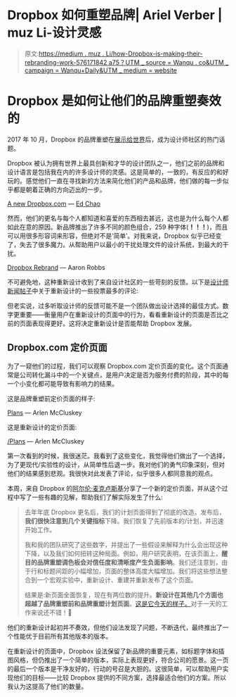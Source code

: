 # Dropbox 如何重塑品牌| Ariel Verber | muz Li-设计灵感

> 原文:[https://medium . muz . Li/how-Dropbox-is-making-their-rebranding-work-576171842 a75？UTM _ source = Wanqu . co&UTM _ campaign = Wanqu+Daily&UTM _ medium = website](https://medium.muz.li/how-dropbox-is-making-their-rebranding-work-576171842a75?utm_source=wanqu.co&utm_campaign=Wanqu+Daily&utm_medium=website)

# Dropbox 是如何让他们的品牌重塑奏效的



2017 年 10 月，Dropbox 的品牌重塑在[展示给世界](http://dropbox.design)后，成为设计师社区的热门话题。

Dropbox 被认为拥有世界上最具创新和才华的设计团队之一，他们之前的品牌和设计语言是包括我在内的许多设计师的灵感。这是简单的，一致的，有反应的和好玩的。感觉他们一直在寻找新的方法来简化他们的产品和品牌，他们做的每一步似乎都是朝着正确的方向迈出的一步。



[A new Dropbox.com](https://dribbble.com/shots/3253001-A-new-Dropbox-com) — [Ed Chao](https://dribbble.com/edchao)



然而，他们的更名与每个人都知道和喜爱的东西相去甚远，这也是为什么每个人都如此在意的原因。新品牌推出了许多不同的颜色组合，259 种字体(**！！！**)，而且可以用很多形容词来形容，但绝对不是‘简单’。对我来说，Dropbox 似乎已经变了，失去了很多魔力。从帮助用户以最小的干扰处理文件的设计系统，到最大的干扰。



[Dropbox Rebrand](https://dribbble.com/aaronrobbs) — Aaron Robbs



不可避免地，这种重新设计收到了来自设计社区的一些苛刻的反馈。以下是[设计师新闻帖子](https://www.designernews.co/stories/88028-the-new-dropbox)中关于重新设计的一些投票最多的评论:



但老实说，过多听取设计师的反馈可能不是一个团队做出设计选择的最佳方式。数字更重要——衡量用户在重新设计的页面中的行为，看看重新设计的页面是否比之前的页面表现得更好。这将决定重新设计是否能帮助 Dropbox 发展。

## Dropbox.com 定价页面

为了一窥他们的过程，我们可以观察 Dropbox.com 定价页面的变化。这个页面通常是公司转化漏斗中的一个关键点，是用户决定是否为服务付费的阶段，其中的每一个小变化都可能导致有影响力的结果。

这是品牌重塑前定价页面的样子:



[Plans](https://dribbble.com/crttr) — Arlen McCluskey



这是重新设计的定价页面:



[/Plans](https://dribbble.com/shots/3880642--Plans) — Arlen McCluskey



第一次看到的时候，我很迷茫。我看到了这些变化，我觉得他们做出了一个选择，为了更现代/实验性的设计，从简单性后退一步。我对他们的勇气印象深刻，但对他们的结果感到悲观。我很快对此发表了评论，似乎很多人都同意我的观点。

本周，来自 Dropbox 的[阿尔伦·麦克卢斯基](https://dribbble.com/crttr)分享了一个新的定价页面，并从这个过程中写了一些有趣的见解，帮助我们了解实际发生了什么:

> 去年年底 Dropbox 更名后，我们的计划页面得到了彻底的改造。发布后，**我们很快注意到几个关键指标**下降。我们恢复了先前版本的/计划，并迅速开始工作。
> 
> 我和我的团队研究了这些数字，并提出了一些假设来解释为什么会出现这种下降，以及我们如何扭转这种局面。例如，用户研究表明，在该页面上，**醒目的品牌重塑调色板会对信任度和清晰度产生负面影响**。我们还注意到，由于行和标题间距的小幅增加，页面的整体高度大幅增加。我们将这些想法整合到一个宏观实验中，重新设计、重建并重新发布了这个页面。
> 
> 结果是:新页面全面恢复，现在有两位数的提升。**新设计在其他几个方面也超越了品牌重塑前和品牌重塑计划页面**。[这是它今天的样子。](https://www.dropbox.com/plans)对于一天的工作来说还不错！💪



他们的重新设计起初并不奏效，但他们设法发现了问题，不断迭代，最终推出了一个性能优于目前所有其他版本的版本。

在重新设计的页面中，Dropbox 设法保留了新品牌的重要元素，如标题字体和插图风格，但仍推出了一个简单的版本，实际上表现更好，符合公司的愿景。这一页的最后一个版本是干净友好的，行动的号召是大胆的。这很简单，可以帮助用户实现他们的目标——比较 Dropbox 提供的不同方案，选择最适合他们的方案。所以我认为这提高了他们的数量。





